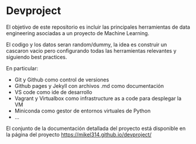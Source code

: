 # Devproject

El objetivo de este repositorio es incluir las principales herramientas de data engineering asociadas a un proyecto de Machine Learning.

El codigo y los datos seran random/dummy, la idea es construir un cascaron vacio pero configurando todas las herramientas relevantes y siguiendo best practices.

En particular:
* Git y Github como control de versiones
* Github pages y Jekyll con archivos .md como documentación
* VS code como ide de desarrollo
* Vagrant y Virtualbox como infrastructure as a code para desplegar la VM
* Miniconda como gestor de entornos virtuales de Python
* ...


El conjunto de la documentación detallada del proyecto está disponible en la página del proyecto https://mikel314.github.io/devproject/




